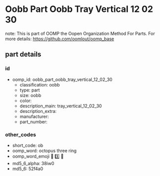 # Oobb Part Oobb Tray Vertical 12 02 30  

note: This is part of OOMP the Oopen Organization Method For Parts. For more details: https://github.com/oomlout/oomp_base

##  part details





### id
* oomp_id: oobb_part_oobb_tray_vertical_12_02_30
  * classification: oobb
  * type: part
  * size: oobb
  * color: 
  * description_main: tray_vertical_12_02_30
  * description_extra: 
  * manufacturer: 
  * part_number: 

### other_codes
* short_code: ob
* oomp_word: octopus three ring
* oomp_word_emoji :octopus: :three: :ring:
* md5_6_alpha: 38iw0
* md5_6: 52f4a0